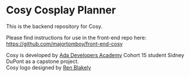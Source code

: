 # Cosy Cosplay Planner

This is the backend repository for Cosy.

Please find instructions for use in the front-end repo here:
<a href="https://github.com/majortomboy/front-end-cosy">https://github.com/majortomboy/front-end-cosy</a>

Cosy is developed by [Ada Developers Academy](https://adadevelopersacademy.org/) Cohort 15 student Sidney DuPont as a capstone project.<br>
Cosy logo designed by [Ren Blakely](https://renblakely.com/)
